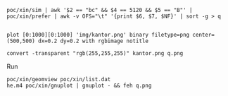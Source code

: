 	poc/xin/sim | awk '$2 == "bc" && $4 == 5120 && $5 == "B"' | poc/xin/prefer | awk -v OFS="\t" '{print $6, $7, $NF}' | sort -g > q


	plot [0:1000][0:1000] 'img/kantor.png' binary filetype=png center=(500,500) dx=0.2 dy=0.2 with rgbimage notitle

    convert -transparent "rgb(255,255,255)" kantor.png q.png


Run 

    poc/xin/geomview poc/xin/list.dat
	he.m4 poc/xin/gnuplot | gnuplot - && feh q.png
